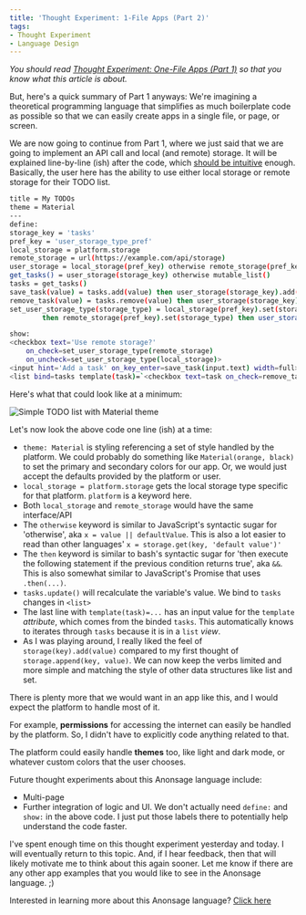 ```yaml
---
title: 'Thought Experiment: 1-File Apps (Part 2)'
tags:
- Thought Experiment
- Language Design
---
```

_You should read [Thought Experiment: One-File Apps (Part 1)](./dev/2020-03-01-thought-experiment-one-file-apps--part-1) so that you know what this article is about._

But, here's a quick summary of Part 1 anyways: We're imagining a theoretical programming language that simplifies as much boilerplate code as possible so that we can easily create apps in a single file, or page, or screen.

We are now going to continue from Part 1, where we just said that we are going to implement an API call and local (and remote) storage. It will be explained line-by-line (ish) after the code, which [should be intuitive](./dev/2016-01-03-code-intuitiveness) enough. Basically, the user here has the ability to use either local storage or remote storage for their TODO list.

```bash
title = My TODOs
theme = Material
---
define:
storage_key = 'tasks'
pref_key = 'user_storage_type_pref'
local_storage = platform.storage
remote_storage = url(https://example.com/api/storage)
user_storage = local_storage(pref_key) otherwise remote_storage(pref_key) otherwise local_storage
get_tasks() = user_storage(storage_key) otherwise mutable_list()
tasks = get_tasks()
save_task(value) = tasks.add(value) then user_storage(storage_key).add(value)
remove_task(value) = tasks.remove(value) then user_storage(storage_key).remove(value)
set_user_storage_type(storage_type) = local_storage(pref_key).set(storage_type)
        then remote_storage(pref_key).set(storage_type) then user_storage.update() then tasks.update()

show:
<checkbox text='Use remote storage?'
    on_check=set_user_storage_type(remote_storage)
    on_uncheck=set_user_storage_type(local_storage)>
<input hint='Add a task' on_key_enter=save_task(input.text) width=full>
<list bind=tasks template(task)=`<checkbox text=task on_check=remove_task(task)`>
```

Here's what that could look like at a minimum:

![Simple TODO list with Material theme](../2020-03-23-thought-experiment-one-file-apps--material-todo.png "Simple TODO list with Material theme")

Let's now look the above code one line (ish) at a time:
- `theme: Material` is styling referencing a set of style handled by the platform. We could probably do something like `Material(orange, black)` to set the primary and secondary colors for our app. Or, we would just accept the defaults provided by the platform or user.
- `local_storage = platform.storage` gets the local storage type specific for that platform. `platform` is a keyword here.
- Both `local_storage` and `remote_storage` would have the same interface/API
- The `otherwise` keyword is similar to JavaScript's syntactic sugar for 'otherwise', aka `x = value || defaultValue`. This is also a lot easier to read than other languages' `x = storage.get(key, 'default value')'`
- The `then` keyword is similar to bash's syntactic sugar for 'then execute the following statement if the previous condition returns true', aka `&&`. This is also somewhat similar to JavaScript's Promise that uses `.then(...)`.
- `tasks.update()` will recalculate the variable's value. We bind to `tasks` changes in `<list>`
- The last line with `template(task)=...` has an input value for the `template` _attribute_, which comes from the binded `tasks`. This automatically knows to iterates through `tasks` because it is in a `list` _view_.
- As I was playing around, I really liked the feel of `storage(key).add(value)` compared to my first thought of `storage.append(key, value)`. We can now keep the verbs limited and more simple and matching the style of other data structures like list and set.

There is plenty more that we would want in an app like this, and I would expect the platform to handle most of it.

For example, **permissions** for accessing the internet can easily be handled by the platform. So, I didn't have to explicitly code anything related to that.

The platform could easily handle **themes** too, like light and dark mode, or whatever custom colors that the user chooses.

Future thought experiments about this Anonsage language include:
- Multi-page
- Further integration of logic and UI. We don't actually need `define:` and `show:` in the above code. I just put those labels there to potentially help understand the code faster.

I've spent enough time on this thought experiment yesterday and today. I will eventually return to this topic. And, if I hear feedback, then that will likely motivate me to think about this again sooner. Let me know if there are any other app examples that you would like to see in the Anonsage language. ;) 

<!-- TODO: Fix link for analytics -->
Interested in learning more about this Anonsage language? [Click here](./dev)
